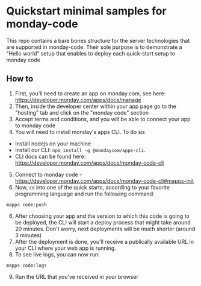 # Quickstart minimal samples for monday-code

This repo contains a bare bones structure for the server technologies that are supported in monday-code. Their sole purpose is to demonstrate a "Hello world" setup that enables to deploy each quick-start setup to monday code

## How to

1. First, you'll need to create an app on monday.com, see here: https://developer.monday.com/apps/docs/manage
2. Then, inside the developer center within your app page go to the "hosting" tab and click on the "monday code" section
3. Accept terms and conditions, and you will be able to connect your app to monday code
4. You will need to install monday's apps CLI. To do so:
- Install nodejs on your machine
- Install our CLI: `npm install -g @mondaycom/apps-cli`. 
- CLI docs can be found here: https://developer.monday.com/apps/docs/monday-code-cli
5. Connect to monday code - https://developer.monday.com/apps/docs/monday-code-cli#mapps-init
6. Now, `cd` into one of the quick starts, according to your favorite programming language and run the following command:
```
mapps code:push
```
6. After choosing your app and the version to which this code is going to be deployed, the CLI will start a deploy process that might take around 20 minutes. Don't worry, next deployments will be much shorter (around 3 minutes)
7. After the deployment is done, you'll receive a publically available URL in your CLI where your web app is running.
8. To see live logs, you can now run:
```
mapps code:logs
```
9. Run the URL that you've received in your browser

